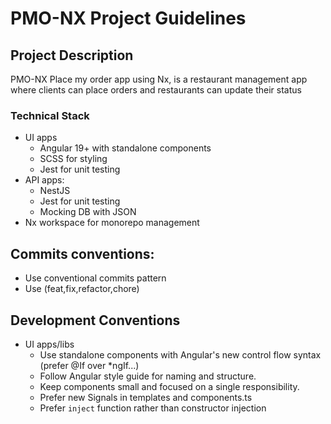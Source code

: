 # PMO-NX Project Guidelines

## Project Description

PMO-NX Place my order app using Nx, is a restaurant management app where clients can place orders and restaurants can update their status

### Technical Stack

- UI apps
  - Angular 19+ with standalone components
  - SCSS for styling
  - Jest for unit testing
- API apps:
  - NestJS
  - Jest for unit testing
  - Mocking DB with JSON
- Nx workspace for monorepo management

## Commits conventions:

- Use conventional commits pattern
- Use (feat,fix,refactor,chore)

## Development Conventions

- UI apps/libs
  - Use standalone components with Angular's new control flow syntax (prefer @If over \*ngIf...)
  - Follow Angular style guide for naming and structure.
  - Keep components small and focused on a single responsibility.
  - Prefer new Signals in templates and components.ts
  - Prefer `inject` function rather than constructor injection
